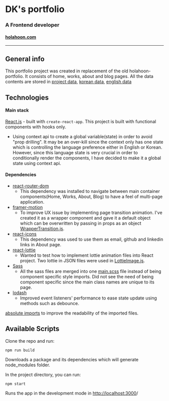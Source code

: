 # DK's portfolio
### A Frontend developer
#### [holahoon.com](https://holahoon.com/)
---

## General info
This portfolio project was created in replacement of the old holahoon-portfolio. It consists of home, works, about and blog pages. All the data contents are stored in [project data](./src/components/data/dkData.js), [korean data](./src/components/data/dataInKorean.js), [english data](./src/components/data/dataInEnglish.js)

## Technologies

#### Main stack
 [React.js](https://reactjs.org/) - built with `create-react-app`. This project is built with functional components with hooks only.
 - Using context api to create a global variable(state) in order to avoid "prop drilling". It may be an over-kill since the context only has one state which is controlling the language preference either in English or Korean. However, since this language state is very crucial in order to conditionally render the components, I have decided to make it a global state using context api.

#### Dependencies
- [react-router-dom](https://reactrouter.com/web/guides/quick-start)
  - This dependency was installed to navigate between main container components(Home, Works, About, Blog) to have a feel of multi-page application.
- [framer-motion](https://www.framer.com/motion/)
  - To improve UX issue by implementing page transition animation. I've created it as a wrapper component and gave it a default object which can be overwritten by passing in props as an object [WrapperTransition.js](./src/components/wrapperContainerTransition/WrapperTransition.js).
- [react-icons](https://react-icons.github.io/react-icons/)
  - This dependency was used to use them as email, github and linkedin links in About page.
- [react-lottie](https://github.com/chenqingspring/react-lottie#readme)
  - Wanted to test how to implement lottie animation files into React project. Two lottie in JSON files were used in [LottieImage.js](./src/components/lottieImage/LottieImage.js).
- [Sass](https://sass-lang.com/)
  - All the sass files are merged into one [main.scss](./src/style/main.scss) file instead of being component specific style imports. Did not see the need of being component specific since the main class names are unique to its page.
- [lodash](https://lodash.com/)
  - Improved event listeners' performance to ease state update using methods such as debounce.

[absolute imports](https://create-react-app.dev/docs/importing-a-component/) to improve the readability of the imported files.

## Available Scripts
Clone the repo and run:
```
npm run build
```
Downloads a package and its dependencies which will generate node_modules folder.

In the project directory, you can run:

```
npm start
```
Runs the app in the development mode in [http://localhost:3000](http://localhost:3000)/


